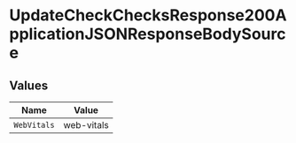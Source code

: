 # UpdateCheckChecksResponse200ApplicationJSONResponseBodySource


## Values

| Name        | Value       |
| ----------- | ----------- |
| `WebVitals` | web-vitals  |